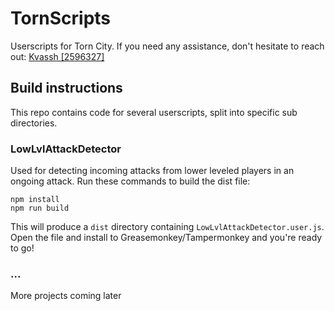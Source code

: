 # TornScripts

Userscripts for Torn City.
If you need any assistance, don't hesitate to reach out: [Kvassh [2596327]](https://www.torn.com/profiles.php?XID=2596327)

## Build instructions

This repo contains code for several userscripts, split into specific sub directories.

### LowLvlAttackDetector

Used for detecting incoming attacks from lower leveled players in an ongoing attack.
Run these commands to build the dist file:

```
npm install
npm run build
```

This will produce a `dist` directory containing `LowLvlAttackDetector.user.js`.
Open the file and install to Greasemonkey/Tampermonkey and you're ready to go!

### ...

More projects coming later

